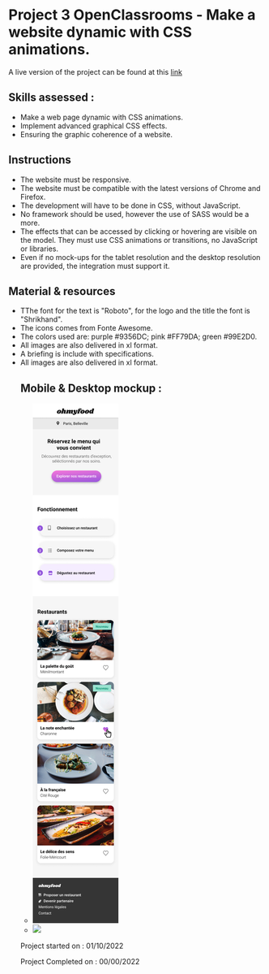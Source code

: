 <h1>Project 3 OpenClassrooms - Make a website dynamic with CSS animations.</h1>

<p>A live version of the project can be found at this <a href="#" target="_blank">link  </a></p>

<h2>Skills assessed :</h2>

<ul>
<li>Make a web page dynamic with CSS animations.</li>
<li>Implement advanced graphical CSS effects.</li>
<li>Ensuring the graphic coherence of a website.</li>
</ul>

<h2>Instructions</h2>

<ul>
<li>The website must be responsive.</li>
<li>The website must be compatible with the latest versions of Chrome and Firefox.</li>
<li>The development will have to be done in CSS, without JavaScript.</li>
<li>No framework should be used, however the use of SASS would be a more.</li>
<li>The effects that can be accessed by clicking or hovering are visible on the model. They must use CSS animations or transitions, no JavaScript or libraries.</li>
<li>Even if no mock-ups for the tablet resolution and the desktop resolution are provided, the integration must support it.</li>
</ul>

<h2>Material & resources </h2>

<ul>
<li>TThe font for the text is "Roboto", for the logo and the title the font is "Shrikhand".</li>
<li>The icons comes from Fonte Awesome.</li>
<li>The colors used are: purple #9356DC; pink #FF79DA; green #99E2D0.</li>
<li>All images are also delivered in xl format.</li>
<li>A briefing is include with specifications.</li>
<li>All images are also delivered in xl format.</li>

<h2>Mobile & Desktop mockup : </h2>

<ul>
<li>
<img src="ressources/mock-ups/Accueil.png">
</li>
<li>
<img src="\ressources\mock-ups\Menu - La note enchantée.png">
</li>
</ul>

<p>Project started on : 01/10/2022</p>
<p>Project Completed on : 00/00/2022 </p>

